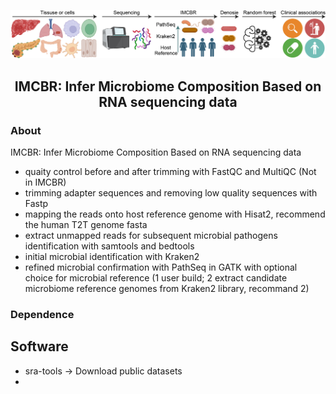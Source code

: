 ![Logo](Figure.Pipeline.jpg)

<h2 align="center"> IMCBR: Infer Microbiome Composition Based on RNA sequencing data

### About

IMCBR: Infer Microbiome Composition Based on RNA sequencing data

- quaity control before and after trimming with FastQC and MultiQC (Not in IMCBR)
- trimming adapter sequences and removing low quality sequences with Fastp
- mapping the reads onto host reference genome with Hisat2, recommend the human T2T genome fasta
- extract unmapped reads for subsequent microbial pathogens identification with samtools and bedtools
- initial microbial identification with Kraken2
- refined microbial confirmation with PathSeq in GATK with optional choice for microbial reference (1 user build; 2 extract candidate microbiome reference genomes from Kraken2 library, recommand 2)

### Dependence
## Software
- sra-tools -> Download public datasets
- 





